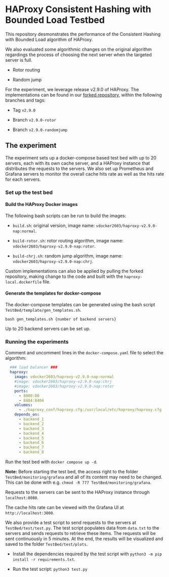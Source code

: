 # HAProxy Consistent Hashing with Bounded Load Testbed

This repository desmonstrates the performance of the Consistent Hashing with Bounded Load algorithm of HAProxy.

We also evaluated some algorithmic changes on the original algorithm regardings the process of choosing the next server when the targeted server is full.

- Rotor routing

- Random jump

For the experiment, we leverage release v2.9.0 of HAProxy. The implementations can be found in our [forked repository](https://github.com/hviet2603/haproxy), within the following branches and tags:

- Tag `v2.9.0`

- Branch `v2.9.0-rotor`

- Branch `v2.9.0-randomjump`

## The experiment

The experiment sets up a docker-compose based test bed with up to 20 servers, each with its own cache server, and a HAProxy instance that distributes the requests to the servers. We also set up Prometheus and Grafana servers to monitor the overall cache hits rate as well as the hits rate for each servers.

### Set up the test bed

#### Build the HAProxy Docker images

The following bash scripts can be run to build the images:

- `build.sh`: original version, image name: `vdocker2603/haproxy-v2.9.0-nap:normal`.

- `build-rotor.sh`: rotor routing algorithm, image name: `vdocker2603/haproxy-v2.9.0-nap:rotor`.

- `build-chrj.sh`: random jump algorithm, image name: `vdocker2603/haproxy-v2.9.0-nap:chrj`.

Custom implementations can also be applied by pulling the forked repository, making change to the code and built with the `haproxy-local.dockerfile` file.

#### Generate the templates for docker-compose

The docker-compose templates can be generated using the bash script `TestBed/template/gen_templates.sh`.

`bash gen_templates.sh {number of backend servers}`

Up to 20 backend servers can be set up.

### Running the experiments

Comment and uncomment lines in the `docker-compose.yaml` file to select the algorithm:

```yaml
  ### load balancer ###
  haproxy:
    image: vdocker2603/haproxy-v2.9.0-nap:normal
    #image: vdocker2603/haproxy-v2.9.0-nap:chrj
    #image: vdocker2603/haproxy-v2.9.0-nap:rotor
    ports:
      - 8080:80
      - 8404:8404
    volumes:
      - ./haproxy_conf/haproxy.cfg:/usr/local/etc/haproxy/haproxy.cfg
    depends_on:
      - backend_1
      - backend_2
      - backend_3
      - backend_4
      - backend_5
      - backend_6
      - backend_7
      - backend_8
```

Run the test bed with `docker compose up -d`.

**Note:** Before starting the test bed, the access right to the folder `TestBed/monitoring/grafana` and all of its content may need to be changed. This can be done with e.g. `chmod -R 777 TestBed/monitoring/grafana`. 

Requests to the servers can be sent to the HAProxy instance through `localhost:8080`.

The cache hits rate can be viewed with the Grafana UI at `http://localhost:3000`.

We also provide a test script to send requests to the servers at `TestBed/test/test.py`. The test script populates data from `data.txt` to the servers and sends requests to retrieve these items. The requests will be sent continuously in 5 minutes. At the end, the results will be visualized and saved to the folder `TestBed/test/plots`.

- Install the dependencies required by the test script with `python3 -m pip install -r requirements.txt`.

- Run the test script: `python3 test.py`

